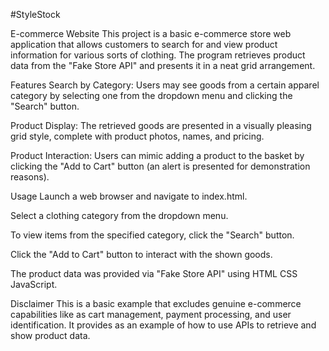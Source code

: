 #StyleStock

E-commerce Website
This project is a basic e-commerce store web application that allows customers to search for and view product information for various sorts of clothing. The program retrieves product data from the "Fake Store API" and presents it in a neat grid arrangement.

Features
Search by Category: Users may see goods from a certain apparel category by selecting one from the dropdown menu and clicking the "Search" button.

Product Display: The retrieved goods are presented in a visually pleasing grid style, complete with product photos, names, and pricing.

Product Interaction: Users can mimic adding a product to the basket by clicking the "Add to Cart" button (an alert is presented for demonstration reasons).

Usage
Launch a web browser and navigate to index.html.

Select a clothing category from the dropdown menu.

To view items from the specified category, click the "Search" button.

Click the "Add to Cart" button to interact with the shown goods.

The product data was provided via "Fake Store API" using HTML CSS JavaScript.

Disclaimer
This is a basic example that excludes genuine e-commerce capabilities like as cart management, payment processing, and user identification. It provides as an example of how to use APIs to retrieve and show product data.
